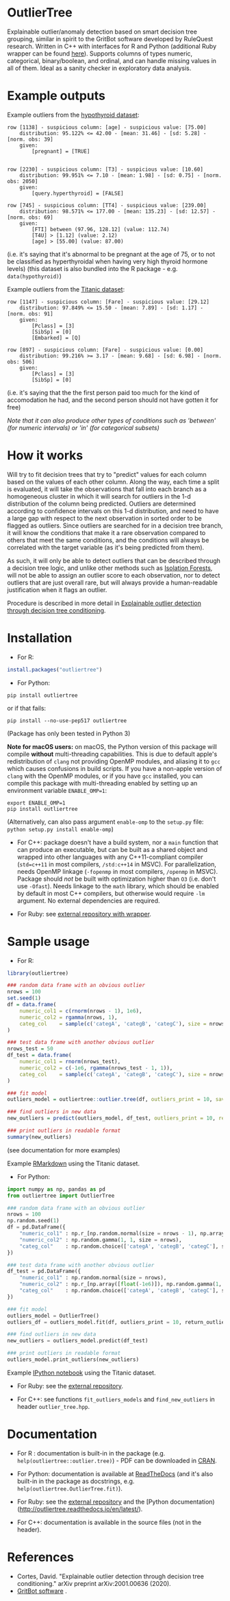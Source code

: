 # OutlierTree

Explainable outlier/anomaly detection based on smart decision tree grouping, similar in spirit to the GritBot software developed by RuleQuest research. Written in C++ with interfaces for R and Python (additional Ruby wrapper can be found [here](https://github.com/ankane/outliertree/)). Supports columns of types numeric, categorical, binary/boolean, and ordinal, and can handle missing values in all of them. Ideal as a sanity checker in exploratory data analysis.

# Example outputs

Example outliers from the [hypothyroid dataset](http://archive.ics.uci.edu/ml/datasets/thyroid+disease):
```
row [1138] - suspicious column: [age] - suspicious value: [75.00]
	distribution: 95.122% <= 42.00 - [mean: 31.46] - [sd: 5.28] - [norm. obs: 39]
	given:
		[pregnant] = [TRUE]


row [2230] - suspicious column: [T3] - suspicious value: [10.60]
	distribution: 99.951% <= 7.10 - [mean: 1.98] - [sd: 0.75] - [norm. obs: 2050]
	given:
		[query.hyperthyroid] = [FALSE]

row [745] - suspicious column: [TT4] - suspicious value: [239.00]
	distribution: 98.571% <= 177.00 - [mean: 135.23] - [sd: 12.57] - [norm. obs: 69]
	given:
		[FTI] between (97.96, 128.12] (value: 112.74)
		[T4U] > [1.12] (value: 2.12)
		[age] > [55.00] (value: 87.00)
```
(i.e. it's saying that it's abnormal to be pregnant at the age of 75, or to not be classified as hyperthyroidal when having very high thyroid hormone levels)
(this dataset is also bundled into the R package - e.g. `data(hypothyroid)`)


Example outliers from the [Titanic dataset](https://www.kaggle.com/c/titanic):
```
row [1147] - suspicious column: [Fare] - suspicious value: [29.12]
	distribution: 97.849% <= 15.50 - [mean: 7.89] - [sd: 1.17] - [norm. obs: 91]
	given:
		[Pclass] = [3]
		[SibSp] = [0]
		[Embarked] = [Q]

row [897] - suspicious column: [Fare] - suspicious value: [0.00]
	distribution: 99.216% >= 3.17 - [mean: 9.68] - [sd: 6.98] - [norm. obs: 506]
	given:
		[Pclass] = [3]
		[SibSp] = [0]
```
(i.e. it's saying that the the first person paid too much for the kind of accomodation he had, and the second person should not have gotten it for free)

_Note that it can also produce other types of conditions such as 'between' (for numeric intervals) or 'in' (for categorical subsets)_

# How it works

Will try to fit decision trees that try to "predict" values for each column based on the values of each other column. Along the way, each time a split is evaluated, it will take the observations that fall into each branch as a homogeneous cluster in which it will search for outliers in the 1-d distribution of the column being predicted. Outliers are determined according to confidence intervals on this 1-d distribution, and need to have a large gap with respect to the next observation in sorted order to be flagged as outliers. Since outliers are searched for in a decision tree branch, it will know the conditions that make it a rare observation compared to others that meet the same conditions, and the conditions will always be correlated with the target variable (as it's being predicted from them).

As such, it will only be able to detect outliers that can be described through a decision tree logic, and unlike other methods such as [Isolation Forests](https://github.com/david-cortes/isotree), will not be able to assign an outlier score to each observation, nor to detect outliers that are just overall rare, but will always provide a human-readable justification when it flags an outlier.

Procedure is described in more detail in [Explainable outlier detection through decision tree conditioning](http://arxiv.org/abs/2001.00636).

# Installation

* For R:
```r
install.packages("outliertree")
```


* For Python:
```
pip install outliertree
```
or if that fails:
```
pip install --no-use-pep517 outliertree
```

(Package has only been tested in Python 3)

**Note for macOS users:** on macOS, the Python version of this package will compile **without** multi-threading capabilities. This is due to default apple's redistribution of `clang` not providing OpenMP modules, and aliasing it to `gcc` which causes confusions in build scripts. If you have a non-apple version of `clang` with the OpenMP modules, or if you have `gcc` installed, you can compile this package with multi-threading enabled by setting up an environment variable `ENABLE_OMP=1`:
```
export ENABLE_OMP=1
pip install outliertree
```
(Alternatively, can also pass argument `enable-omp` to the `setup.py` file: `python setup.py install enable-omp`)


* For C++: package doesn't have a build system, nor a `main` function that can produce an executable, but can be built as a shared object and wrapped into other languages with any C++11-compliant compiler (`std=c++11` in most compilers, `/std:c++14` in MSVC). For parallelization, needs OpenMP linkage (`-fopenmp` in most compilers, `/openmp` in MSVC). Package should *not* be built with optimization higher than `O3` (i.e. don't use `-Ofast`). Needs linkage to the `math` library, which should be enabled by default in most C++ compilers, but otherwise would require `-lm` argument. No external dependencies are required.

* For Ruby: see [external repository with wrapper](https://github.com/ankane/outliertree/).

# Sample usage

* For R:
```r
library(outliertree)

### random data frame with an obvious outlier
nrows = 100
set.seed(1)
df = data.frame(
    numeric_col1 = c(rnorm(nrows - 1), 1e6),
    numeric_col2 = rgamma(nrows, 1),
    categ_col    = sample(c('categA', 'categB', 'categC'), size = nrows, replace = TRUE)
)

### test data frame with another obvious outlier
nrows_test = 50
df_test = data.frame(
    numeric_col1 = rnorm(nrows_test),
    numeric_col2 = c(-1e6, rgamma(nrows_test - 1, 1)),
    categ_col    = sample(c('categA', 'categB', 'categC'), size = nrows_test, replace = TRUE)
)

### fit model
outliers_model = outliertree::outlier.tree(df, outliers_print = 10, save_outliers = TRUE)

### find outliers in new data
new_outliers = predict(outliers_model, df_test, outliers_print = 10, return_outliers = TRUE)

### print outliers in readable format
summary(new_outliers)
```
(see documentation for more examples)

Example [RMarkdown](http://htmlpreview.github.io/?https://github.com/david-cortes/outliertree/blob/master/example/titanic_outliertree_r.html) using the Titanic dataset.


* For Python:
```python
import numpy as np, pandas as pd
from outliertree import OutlierTree

### random data frame with an obvious outlier
nrows = 100
np.random.seed(1)
df = pd.DataFrame({
    "numeric_col1" : np.r_[np.random.normal(size = nrows - 1), np.array([float(1e6)])],
    "numeric_col2" : np.random.gamma(1, 1, size = nrows),
    "categ_col"    : np.random.choice(['categA', 'categB', 'categC'], size = nrows)
})

### test data frame with another obvious outlier
df_test = pd.DataFrame({
    "numeric_col1" : np.random.normal(size = nrows),
    "numeric_col2" : np.r_[np.array([float(-1e6)]), np.random.gamma(1, 1, size = nrows - 1)],
    "categ_col"    : np.random.choice(['categA', 'categB', 'categC'], size = nrows)
})

### fit model
outliers_model = OutlierTree()
outliers_df = outliers_model.fit(df, outliers_print = 10, return_outliers = True)

### find outliers in new data
new_outliers = outliers_model.predict(df_test)

### print outliers in readable format
outliers_model.print_outliers(new_outliers)
```

Example [IPython notebook](http://nbviewer.ipython.org/github/david-cortes/outliertree/blob/master/example/titanic_outliertree_python.ipynb) using the Titanic dataset.

* For Ruby: see the [external repository](https://github.com/ankane/outliertree/).

* For C++: see functions `fit_outliers_models` and `find_new_outliers` in header `outlier_tree.hpp`.

# Documentation

* For R : documentation is built-in in the package (e.g. `help(outliertree::outlier.tree)`) - PDF can be downloaded in [CRAN](https://cran.r-project.org/web/packages/outliertree/index.html).

* For Python: documentation is available at [ReadTheDocs](http://outliertree.readthedocs.io/en/latest/) (and it's also built-in in the package as docstrings, e.g. `help(outliertree.OutlierTree.fit)`).

* For Ruby: see the [external repository](https://github.com/ankane/outliertree/) and the [Python documentation)(http://outliertree.readthedocs.io/en/latest/).

* For C++: documentation is available in the source files (not in the header).

# References

* Cortes, David. "Explainable outlier detection through decision tree conditioning." arXiv preprint arXiv:2001.00636 (2020).
* [GritBot software](https://www.rulequest.com/gritbot-info.html) .

